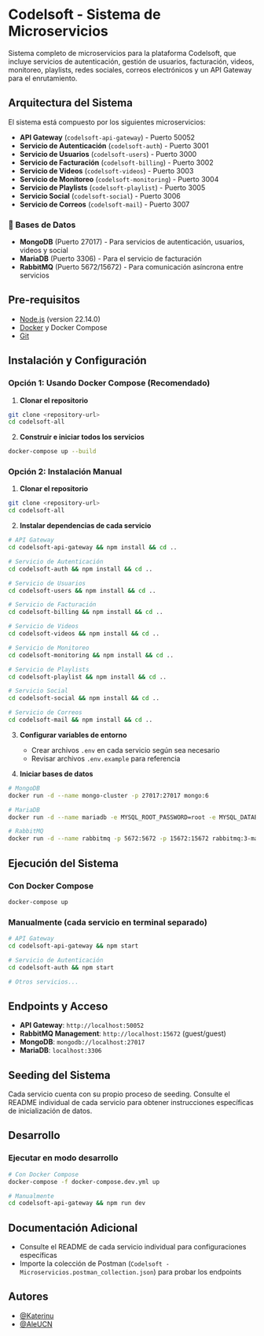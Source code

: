 # Codelsoft - Sistema de Microservicios

Sistema completo de microservicios para la plataforma Codelsoft, que incluye servicios de autenticación, gestión de usuarios, facturación, videos, monitoreo, playlists, redes sociales, correos electrónicos y un API Gateway para el enrutamiento.

## Arquitectura del Sistema

El sistema está compuesto por los siguientes microservicios:

- **API Gateway** (`codelsoft-api-gateway`) - Puerto 50052
- **Servicio de Autenticación** (`codelsoft-auth`) - Puerto 3001
- **Servicio de Usuarios** (`codelsoft-users`) - Puerto 3000
- **Servicio de Facturación** (`codelsoft-billing`) - Puerto 3002
- **Servicio de Videos** (`codelsoft-videos`) - Puerto 3003
- **Servicio de Monitoreo** (`codelsoft-monitoring`) - Puerto 3004
- **Servicio de Playlists** (`codelsoft-playlist`) - Puerto 3005
- **Servicio Social** (`codelsoft-social`) - Puerto 3006
- **Servicio de Correos** (`codelsoft-mail`) - Puerto 3007

### 🥚 Bases de Datos

- **MongoDB** (Puerto 27017) - Para servicios de autenticación, usuarios, videos y social
- **MariaDB** (Puerto 3306) - Para el servicio de facturación
- **RabbitMQ** (Puerto 5672/15672) - Para comunicación asíncrona entre servicios

## Pre-requisitos

- [Node.js](https://nodejs.org/es/) (version 22.14.0)
- [Docker](https://www.docker.com/) y Docker Compose
- [Git](https://git-scm.com/)

## Instalación y Configuración

### Opción 1: Usando Docker Compose (Recomendado)

1. **Clonar el repositorio**
```bash
git clone <repository-url>
cd codelsoft-all
```

2. **Construir e iniciar todos los servicios**
```bash
docker-compose up --build
```

### Opción 2: Instalación Manual

1. **Clonar el repositorio**
```bash
git clone <repository-url>
cd codelsoft-all
```

2. **Instalar dependencias de cada servicio**
```bash
# API Gateway
cd codelsoft-api-gateway && npm install && cd ..

# Servicio de Autenticación
cd codelsoft-auth && npm install && cd ..

# Servicio de Usuarios
cd codelsoft-users && npm install && cd ..

# Servicio de Facturación
cd codelsoft-billing && npm install && cd ..

# Servicio de Videos
cd codelsoft-videos && npm install && cd ..

# Servicio de Monitoreo
cd codelsoft-monitoring && npm install && cd ..

# Servicio de Playlists
cd codelsoft-playlist && npm install && cd ..

# Servicio Social
cd codelsoft-social && npm install && cd ..

# Servicio de Correos
cd codelsoft-mail && npm install && cd ..
```

3. **Configurar variables de entorno**
   - Crear archivos `.env` en cada servicio según sea necesario
   - Revisar archivos `.env.example` para referencia

4. **Iniciar bases de datos**
```bash
# MongoDB
docker run -d --name mongo-cluster -p 27017:27017 mongo:6

# MariaDB
docker run -d --name mariadb -e MYSQL_ROOT_PASSWORD=root -e MYSQL_DATABASE=billingdb -e MYSQL_USER=user -e MYSQL_PASSWORD=pass -p 3306:3306 mariadb:10.5

# RabbitMQ
docker run -d --name rabbitmq -p 5672:5672 -p 15672:15672 rabbitmq:3-management
```

## Ejecución del Sistema

### Con Docker Compose
```bash
docker-compose up
```

### Manualmente (cada servicio en terminal separado)
```bash
# API Gateway
cd codelsoft-api-gateway && npm start

# Servicio de Autenticación
cd codelsoft-auth && npm start

# Otros servicios...
```

## Endpoints y Acceso

- **API Gateway**: `http://localhost:50052`
- **RabbitMQ Management**: `http://localhost:15672` (guest/guest)
- **MongoDB**: `mongodb://localhost:27017`
- **MariaDB**: `localhost:3306`

## Seeding del Sistema

Cada servicio cuenta con su propio proceso de seeding. Consulte el README individual de cada servicio para obtener instrucciones específicas de inicialización de datos.

## Desarrollo

### Ejecutar en modo desarrollo
```bash
# Con Docker Compose
docker-compose -f docker-compose.dev.yml up

# Manualmente
cd codelsoft-api-gateway && npm run dev
```

## Documentación Adicional

- Consulte el README de cada servicio individual para configuraciones específicas
- Importe la colección de Postman (`Codelsoft - Microservicios.postman_collection.json`) para probar los endpoints

## Autores
- [@Katerinu](https://www.github.com/Katerinu)
- [@AleUCN](https://github.com/AleUCN)
